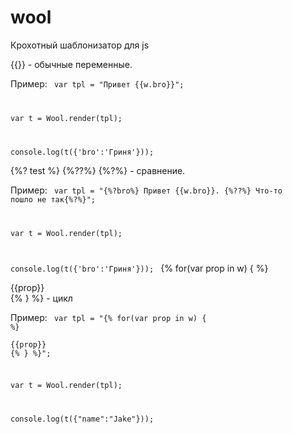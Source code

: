 wool
====

Крохотный шаблонизатор для js

{{}} - обычные переменные.

Пример:
<code>
var tpl = "Привет {{w.bro}}";

var t = Wool.render(tpl);

console.log(t({'bro':'Гриня'}));
</code>

{%? test %} {%??%} {%?%} - сравнение.

Пример:
<code>
var tpl = "{%?bro%} Привет {{w.bro}}. {%??%} Что-то пошло не так{%?%}";

var t = Wool.render(tpl);

console.log(t({'bro':'Гриня'}));
</code>
{% for(var prop in w) { %}<div>{{prop}}</div>{% } %} - цикл

Пример:
<code>
var tpl = "{% for(var prop in w) { %}<div>{{prop}}</div>{% } %}";

var t = Wool.render(tpl);

console.log(t({"name":"Jake"}));
</code>
